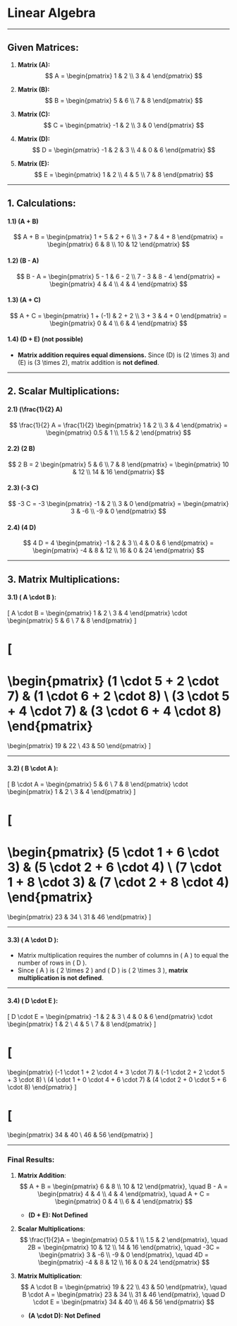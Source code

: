# Linear Algebra



---

## Given Matrices:
1. **Matrix \(A\):**
   $$
   A = \begin{pmatrix} 1 & 2 \\ 3 & 4 \end{pmatrix}
   $$

2. **Matrix \(B\):**
   $$
   B = \begin{pmatrix} 5 & 6 \\ 7 & 8 \end{pmatrix}
   $$

3. **Matrix \(C\):**
   $$
   C = \begin{pmatrix} -1 & 2 \\ 3 & 0 \end{pmatrix}
   $$

4. **Matrix \(D\):**
   $$
   D = \begin{pmatrix} -1 & 2 & 3 \\ 4 & 0 & 6 \end{pmatrix}
   $$

5. **Matrix \(E\):**
   $$
   E = \begin{pmatrix} 1 & 2 \\ 4 & 5 \\ 7 & 8 \end{pmatrix}
   $$

---

## **1. Calculations:**
#### 1.1) \(A + B\)
$$
A + B = \begin{pmatrix} 1 + 5 & 2 + 6 \\ 3 + 7 & 4 + 8 \end{pmatrix} = \begin{pmatrix} 6 & 8 \\ 10 & 12 \end{pmatrix}
$$

#### 1.2) \(B - A\)
$$
B - A = \begin{pmatrix} 5 - 1 & 6 - 2 \\ 7 - 3 & 8 - 4 \end{pmatrix} = \begin{pmatrix} 4 & 4 \\ 4 & 4 \end{pmatrix}
$$

#### 1.3) \(A + C\)
$$
A + C = \begin{pmatrix} 1 + (-1) & 2 + 2 \\ 3 + 3 & 4 + 0 \end{pmatrix} = \begin{pmatrix} 0 & 4 \\ 6 & 4 \end{pmatrix}
$$

#### 1.4) \(D + E\) (not possible)
- **Matrix addition requires equal dimensions.** Since \(D\) is \(2 \times 3\) and \(E\) is \(3 \times 2\), matrix addition is **not defined**.

---

## **2. Scalar Multiplications:**
#### 2.1) \(\frac{1}{2} A\)
$$
\frac{1}{2} A = \frac{1}{2} \begin{pmatrix} 1 & 2 \\ 3 & 4 \end{pmatrix} = \begin{pmatrix} 0.5 & 1 \\ 1.5 & 2 \end{pmatrix}
$$

#### 2.2) \(2 B\)
$$
2 B = 2 \begin{pmatrix} 5 & 6 \\ 7 & 8 \end{pmatrix} = \begin{pmatrix} 10 & 12 \\ 14 & 16 \end{pmatrix}
$$

#### 2.3) \(-3 C\)
$$
-3 C = -3 \begin{pmatrix} -1 & 2 \\ 3 & 0 \end{pmatrix} = \begin{pmatrix} 3 & -6 \\ -9 & 0 \end{pmatrix}
$$

#### 2.4) \(4 D\)
$$
4 D = 4 \begin{pmatrix} -1 & 2 & 3 \\ 4 & 0 & 6 \end{pmatrix} = \begin{pmatrix} -4 & 8 & 12 \\ 16 & 0 & 24 \end{pmatrix}
$$

---

## **3. Matrix Multiplications:**

#### **3.1) \( A \cdot B \):**

\[
A \cdot B = 
\begin{pmatrix} 
1 & 2 \\ 
3 & 4 
\end{pmatrix}
\cdot 
\begin{pmatrix} 
5 & 6 \\ 
7 & 8 
\end{pmatrix}
\]

\[
= 
\begin{pmatrix} 
(1 \cdot 5 + 2 \cdot 7) & (1 \cdot 6 + 2 \cdot 8) \\ 
(3 \cdot 5 + 4 \cdot 7) & (3 \cdot 6 + 4 \cdot 8) 
\end{pmatrix}
= 
\begin{pmatrix} 
19 & 22 \\ 
43 & 50 
\end{pmatrix}
\]

---

#### **3.2) \( B \cdot A \):**

\[
B \cdot A = 
\begin{pmatrix} 
5 & 6 \\ 
7 & 8 
\end{pmatrix}
\cdot 
\begin{pmatrix} 
1 & 2 \\ 
3 & 4 
\end{pmatrix}
\]

\[
= 
\begin{pmatrix} 
(5 \cdot 1 + 6 \cdot 3) & (5 \cdot 2 + 6 \cdot 4) \\ 
(7 \cdot 1 + 8 \cdot 3) & (7 \cdot 2 + 8 \cdot 4) 
\end{pmatrix}
= 
\begin{pmatrix} 
23 & 34 \\ 
31 & 46 
\end{pmatrix}
\]

---

#### **3.3) \( A \cdot D \):**

- Matrix multiplication requires the number of columns in \( A \) to equal the number of rows in \( D \).
- Since \( A \) is \( 2 \times 2 \) and \( D \) is \( 2 \times 3 \), **matrix multiplication is not defined**.

---

#### **3.4) \( D \cdot E \):**

\[
D \cdot E = 
\begin{pmatrix} 
-1 & 2 & 3 \\ 
4 & 0 & 6 
\end{pmatrix}
\cdot 
\begin{pmatrix} 
1 & 2 \\ 
4 & 5 \\ 
7 & 8 
\end{pmatrix}
\]

\[
= 
\begin{pmatrix} 
(-1 \cdot 1 + 2 \cdot 4 + 3 \cdot 7) & (-1 \cdot 2 + 2 \cdot 5 + 3 \cdot 8) \\ 
(4 \cdot 1 + 0 \cdot 4 + 6 \cdot 7) & (4 \cdot 2 + 0 \cdot 5 + 6 \cdot 8) 
\end{pmatrix}
\]

\[
= 
\begin{pmatrix} 
34 & 40 \\ 
46 & 56 
\end{pmatrix}
\]


---

### Final Results:
1. **Matrix Addition**:
   $$
   A + B = \begin{pmatrix} 6 & 8 \\ 10 & 12 \end{pmatrix}, \quad B - A = \begin{pmatrix} 4 & 4 \\ 4 & 4 \end{pmatrix}, \quad A + C = \begin{pmatrix} 0 & 4 \\ 6 & 4 \end{pmatrix}
   $$
   - **\(D + E\): Not Defined**

2. **Scalar Multiplications**:
   $$
   \frac{1}{2}A = \begin{pmatrix} 0.5 & 1 \\ 1.5 & 2 \end{pmatrix}, \quad 2B = \begin{pmatrix} 10 & 12 \\ 14 & 16 \end{pmatrix}, \quad -3C = \begin{pmatrix} 3 & -6 \\ -9 & 0 \end{pmatrix}, \quad 4D = \begin{pmatrix} -4 & 8 & 12 \\ 16 & 0 & 24 \end{pmatrix}
   $$

3. **Matrix Multiplication**:
   $$
   A \cdot B = \begin{pmatrix} 19 & 22 \\ 43 & 50 \end{pmatrix}, \quad B \cdot A = \begin{pmatrix} 23 & 34 \\ 31 & 46 \end{pmatrix}, \quad D \cdot E = \begin{pmatrix} 34 & 40 \\ 46 & 56 \end{pmatrix}
   $$
   - **\(A \cdot D\): Not Defined**

